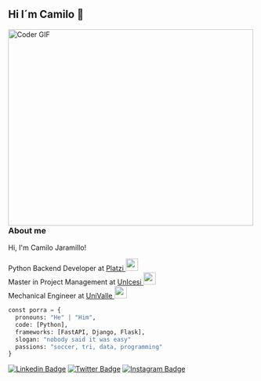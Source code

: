 ## Hi I´m Camilo 👋  

<img align="left" src="https://media.giphy.com/media/SWoSkN6DxTszqIKEqv/giphy.gif" alt="Coder GIF" width="500" height="400">

### About me

Hi, I'm Camilo Jaramillo! 
<p>Python Backend Developer at <a href="http://platzi.com/home">Platzi  </a><img src="https://media.giphy.com/media/fYSnHlufseco8Fh93Z/giphy.gif" width="25">
</br>Master in Project Management at <a href="https://icesi.edu.co/home">UnIcesi  </a><img src="https://media.giphy.com/media/fYSnHlufseco8Fh93Z/giphy.gif" width="25">
</br>Mechanical Engineer at <a href="https://www.univalle.edu.co/">UniValle  </a><img src="https://media.giphy.com/media/fYSnHlufseco8Fh93Z/giphy.gif" width="25">

```Python
const porra = {
  pronouns: "He" | "Him",
  code: [Python],
  frameworks: [FastAPI, Django, Flask],
  slogan: "nobody said it was easy"
  passions: "soccer, tri, data, programming"
}
```
[![Linkedin Badge](https://img.shields.io/badge/-jlim-blue?style=flat&logo=Linkedin&logoColor=white&link=https://www.linkedin.com/in/jlim/)](https://www.linkedin.com/in/jlim/)
[![Twitter Badge](https://img.shields.io/badge/-@__jesslim-1ca0f1?style=flat&labelColor=1ca0f1&logo=twitter&logoColor=white&link=https://twitter.com/_jesslim)](https://twitter.com/_jesslim)
[![Instagram Badge](https://img.shields.io/badge/-@jlim__slam-purple?style=flat&logo=instagram&logoColor=white&link=https://instagram.com/jlim_slam/)](https://instagram.com/jlim_slam)

<!--
**Porra8802/Porra8802** is a ✨ _special_ ✨ repository because its `README.md` (this file) appears on your GitHub profile.


<h2> 
Here are some ideas to get you started:

- 🔭 I’m currently working on ...
- 🌱 I’m currently learning ...
- 👯 I’m looking to collaborate on ...
- 🤔 I’m looking for help with ...
- 💬 Ask me about ...
- 📫 How to reach me: ...
- 😄 Pronouns: ...
- ⚡ Fun fact: ...
-->
